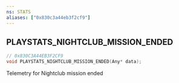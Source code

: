```yaml
---
ns: STATS
aliases: ["0x830c3a44eb3f2cf9"]
---
```

## PLAYSTATS_NIGHTCLUB_MISSION_ENDED

```c
// 0x830C3A44EB3F2CF9
void PLAYSTATS_NIGHTCLUB_MISSION_ENDED(Any* data);
```

Telemetry for Nightclub mission ended

